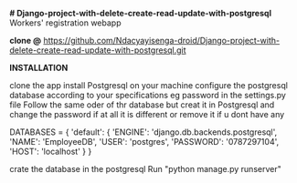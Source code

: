 **# Django-project-with-delete-create-read-update-with-postgresql**
Workers' registration webapp

**clone @** 
https://github.com/Ndacyayisenga-droid/Django-project-with-delete-create-read-update-with-postgresql.git

**INSTALLATION**

clone the app
install Postgresql on your machine
configure the postgresql database according to your specifications eg password in the settings.py file
Follow the same oder of thr database but creat it in Postgresql and change the password if at all it is different or remove it if u dont have any

DATABASES = {
    'default': {
        'ENGINE': 'django.db.backends.postgresql',
        'NAME': 'EmployeeDB',
        'USER': 'postgres',
        'PASSWORD': '0787297104',
        'HOST': 'localhost'
    }
}

crate the database in the postgresql
Run "python manage.py runserver"
